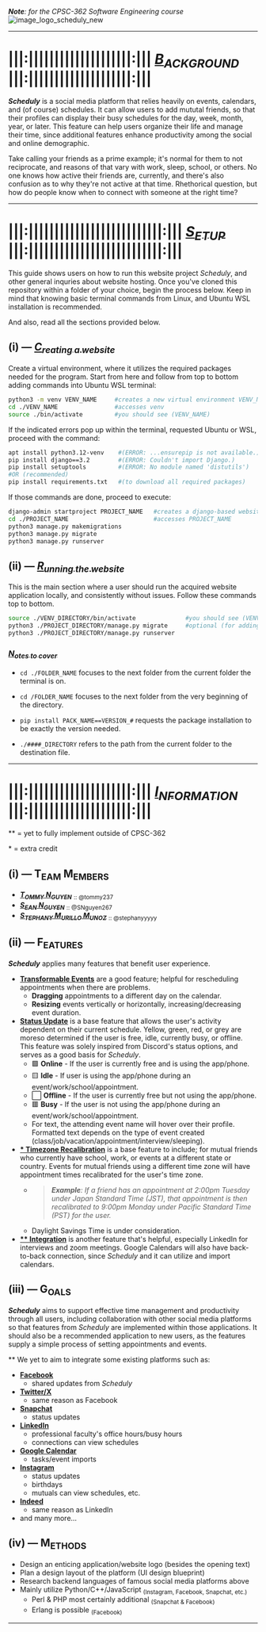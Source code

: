 _**Note**: for the CPSC-362 Software Engineering course_
![image_logo_scheduly_new](https://github.com/user-attachments/assets/a556e767-b0b7-4b8b-a8dc-377578891126)

------
# |||:||||||||||||||||||||:||| _<ins>**B<sub>ACKGROUND</sub>**</ins>_ |||:||||||||||||||||||||:|||
_**Scheduly**_ is a social media platform that relies heavily on events, calendars, and (of course) schedules. It can allow users to add mututal friends, so that their profiles can display their busy schedules for the day, week, month, year, or later. This feature can help users organize their life and manage their time, since additional features enhance productivity among the social and online demographic.

Take calling your friends as a prime example; it's normal for them to not reciprocate, and reasons of that vary with work, sleep, school, or others. No one knows how active their friends are, currently, and there's also confusion as to why they're not active at that time. Rhethorical question, but how do people know when to connect with someone at the right time?

------
# |||:||||||||||||||||||||||||||:||| _<ins>**S<sub>ETUP</sub>**</ins>_ |||:||||||||||||||||||||||||||:|||
This guide shows users on how to run this website project _Scheduly_, and other general inquries about website hosting. Once you've cloned this repository within a folder of your choice, begin the process below. Keep in mind that knowing basic terminal commands from Linux, and Ubuntu WSL installation is recommended.

And also, read all the sections provided below.

## (i) — _<ins>**C<sub>reating a website</sub>**</ins>_

Create a virtual environment, where it utilizes the required packages needed for the program. Start from here and follow from top to bottom adding commands into Ubuntu WSL terminal:
```bash
python3 -m venv VENV_NAME     #creates a new virtual environment VENV_NAME
cd ./VENV_NAME                #accesses venv
source ./bin/activate         #you should see (VENV_NAME)
```

If the indicated errors pop up within the terminal, requested Ubuntu or WSL, proceed with the command:
```bash
apt install python3.12-venv    #(ERROR: ...ensurepip is not available.)
pip install django==3.2        #(ERROR: Couldn't import Django.)
pip install setuptools         #(ERROR: No module named 'distutils')
#OR (recommended)
pip install requirements.txt   #(to download all required packages)
```

If those commands are done, proceed to execute:
```bash
django-admin startproject PROJECT_NAME   #creates a django-based website template
cd ./PROJECT_NAME                        #accesses PROJECT_NAME
python3 manage.py makemigrations
python3 manage.py migrate
python3 manage.py runserver
```

## (ii) — _<ins>**R<sub>unning the website</sub>**</ins>_
This is the main section where a user should run the acquired website application locally, and consistently without issues. Follow these commands top to bottom.

```bash
source ./VENV_DIRECTORY/bin/activate              #you should see (VENV_NAME)
python3 ./PROJECT_DIRECTORY/manage.py migrate     #optional (for adding data models)
python3 ./PROJECT_DIRECTORY/manage.py runserver
```

### _<ins>**N<sub>otes to cover</sub>**</ins>_
* ``cd ./FOLDER_NAME`` focuses to the next folder from the current folder the terminal is on.
* ``cd /FOLDER_NAME`` focuses to the next folder from the very beginning of the directory.

* ``pip install PACK_NAME==VERSION_#`` requests the package installation to be exactly the version needed.
* ``./####_DIRECTORY`` refers to the path from the current folder to the destination file.

------
# |||:||||||||||||||||||||:||| _<ins>**I<sub>NFORMATION</sub>**</ins>_ |||:||||||||||||||||||||:|||
\*\* = yet to fully implement outside of CPSC-362

\* = extra credit

## (i) — **T<sub>EAM</sub> M<sub>EMBERS</sub>**
+ _<ins>**T<sub>OMMY</sub> N<sub>GUYEN</sub>**</ins>_ <sub>:: @tommy237</sub>
+ _<ins>**S<sub>EAN</sub> N<sub>GUYEN</sub>**</ins>_ <sub>:: @SNguyen267</sub>
+ _<ins>**S<sub>TEPHANY</sub> M<sub>URILLO</sub> M<sub>UNOZ</sub>**_ <sub>:: @stephanyyyyy</sub>

## (ii) — **F<sub>EATURES</sub>**
_**Scheduly**_ applies many features that benefit user experience.
+ <ins>**Transformable Events**</ins> are a good feature; helpful for rescheduling appointments when there are problems.
   - **Dragging** appointments to a different day on the calendar.
   - **Resizing** events vertically or horizontally, increasing/decreasing event duration.
+ <ins>**Status Update**</ins> is a base feature that allows the user's activity dependent on their current schedule. Yellow, green, red, or grey are moreso determined if the user is free, idle, currently busy, or offline. This feature was solely inspired from Discord's status options, and serves as a good basis for _Scheduly_.
   - 🟩 **Online** - If the user is currently free and is using the app/phone.
   - 🟨 **Idle** - If user is using the app/phone during an event/work/school/appointment.
   - ⬜ **Offline** - If the user is currently free but not using the app/phone.
   - 🟥 **Busy** - If the user is not using the app/phone during an event/work/school/appointment.
   - For text, the attending event name will hover over their profile. Formatted text depends on the type of event created (class/job/vacation/appointment/interview/sleeping).
+ <ins>**\* Timezone Recalibration**</ins> is a base feature to include; for mutual friends who currently have school, work, or events at a different state or country. Events for mutual friends using a different time zone will have appointment times recalibrated for the user's time zone.
  - > _**Example**: If a friend has an appointment at 2:00pm Tuesday under Japan Standard Time (JST), that appointment is then recalibrated to 9:00pm Monday under Pacific Standard Time (PST) for the user._
  - Daylight Savings Time is under consideration.
+ <ins>**\*\* Integration**</ins> is another feature that's helpful, especially LinkedIn for interviews and zoom meetings. Google Calendars will also have back-to-back connection, since _Scheduly_ and it can utilize and import calendars.

## (iii) — **G<sub>OALS</sub>**
_**Scheduly**_ aims to support effective time management and productivity through all users, including collaboration with other social media platforms so that features from _Scheduly_ are implemented within those applications. It should also be a recommended application to new users, as the features supply a simple process of setting appointments and events.

\*\* We yet to aim to integrate some existing platforms such as:
+ <ins>**Facebook**</ins>
  - shared updates from _Scheduly_
+ <ins>**Twitter/X**</ins>
  - same reason as Facebook
+ <ins>**Snapchat**</ins>
  - status updates
+ <ins>**LinkedIn**</ins>
  - professional faculty's office hours/busy hours
  - connections can view schedules
+ <ins>**Google Calendar**</ins>
  - tasks/event imports
+ <ins>**Instagram**</ins>
  - status updates
  - birthdays
  - mutuals can view schedules, etc.
+ <ins>**Indeed**</ins>
  - same reason as LinkedIn
+ and many more...

## (iv) — **M<sub>ETHODS</sub>**
+ Design an enticing application/website logo (besides the opening text)
+ Plan a design layout of the platform (UI design blueprint)
+ Research backend languages of famous social media platforms above
+ Mainly utilize Python/C++/JavaScript <sub>(Instagram, Facebook, Snapchat, etc.)</sub>
  - Perl & PHP most certainly additional <sub>(Snapchat & Facebook)</sub>
  - Erlang is possible <sub>(Facebook)</sub>

------
